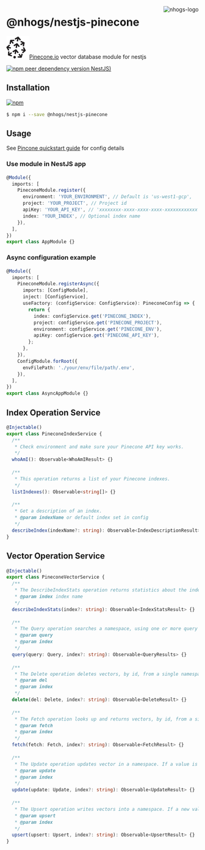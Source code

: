 <a href="https://nhogs.com"><img src="https://nhogs.com/nhogs_64.png" align="right" alt="nhogs-logo" title="NHOGS Interactive"></a>

# @nhogs/nestjs-pinecone

[![pinecone logo](pinecone-logo.svg)Pinecone.io](https://www.pinecone.io/)
vector database module for nestjs

[![npm peer dependency version NestJS)](https://img.shields.io/npm/dependency-version/@nhogs/nestjs-pinecone/peer/@nestjs/core?label=Nestjs&logo=nestjs&logoColor=e0234e)](https://github.com/nestjs/nest)

## Installation

[![npm](https://img.shields.io/npm/v/@nhogs/nestjs-pinecone?label=%40nhogs%2Fnestjs-pinecone&logo=npm)](https://www.npmjs.com/package/@nhogs/nestjs-pinecone)

```bash
$ npm i --save @nhogs/nestjs-pinecone
```

## Usage

See [Pincone quickstart guide](https://www.pinecone.io/docs/quickstart/) for config details

### Use module in NestJS app

```typescript
@Module({
  imports: [
    PineconeModule.register({
      environment: 'YOUR_ENVIRONMENT', // Default is 'us-west1-gcp',
      project: 'YOUR_PROJECT', // Project id
      apiKey: 'YOUR_API_KEY', // 'xxxxxxxx-xxxx-xxxx-xxxx-xxxxxxxxxxxx',
      index: 'YOUR_INDEX', // Optional index name
    }),
  ],
})
export class AppModule {}
```

### Async configuration example

```typescript
@Module({
  imports: [
    PineconeModule.registerAsync({
      imports: [ConfigModule],
      inject: [ConfigService],
      useFactory: (configService: ConfigService): PineconeConfig => {
        return {
          index: configService.get('PINECONE_INDEX'),
          project: configService.get('PINECONE_PROJECT'),
          environment: configService.get('PINECONE_ENV'),
          apiKey: configService.get('PINECONE_API_KEY'),
        };
      },
    }),
    ConfigModule.forRoot({
      envFilePath: './your/env/file/path/.env',
    }),
  ],
})
export class AsyncAppModule {}
```

## Index Operation Service

```typescript
@Injectable()
export class PineconeIndexService {
  /**
   * Check environment and make sure your Pinecone API key works.
   */
  whoAmI(): Observable<WhoAmIResult> {}

  /**
   * This operation returns a list of your Pinecone indexes.
   */
  listIndexes(): Observable<string[]> {}

  /**
   * Get a description of an index.
   * @param indexName or default index set in config
   */
  describeIndex(indexName?: string): Observable<IndexDescriptionResult> {}
}
```

## Vector Operation Service

```typescript
@Injectable()
export class PineconeVectorService {
  /**
   * The DescribeIndexStats operation returns statistics about the index's contents.
   * @param index index name
   */
  describeIndexStats(index?: string): Observable<IndexStatsResult> {}

  /**
   * The Query operation searches a namespace, using one or more query vectors. It retrieves the ids of the most similar items in a namespace, along with their similarity scores.
   * @param query
   * @param index
   */
  query(query: Query, index?: string): Observable<QueryResults> {}

  /**
   * The Delete operation deletes vectors, by id, from a single namespace. You can delete items by their id, from a single namespace.
   * @param del
   * @param index
   */
  delete(del: Delete, index?: string): Observable<DeleteResult> {}

  /**
   * The Fetch operation looks up and returns vectors, by id, from a single namespace. The returned vectors include the vector data and/or metadata.
   * @param fetch
   * @param index
   */
  fetch(fetch: Fetch, index?: string): Observable<FetchResult> {}

  /**
   * The Update operation updates vector in a namespace. If a value is included, it will overwrite the previous value. If a set_metadata is included, the values of the fields specified in it will be added or overwrite the previous value.
   * @param update
   * @param index
   */
  update(update: Update, index?: string): Observable<UpdateResult> {}

  /**
   * The Upsert operation writes vectors into a namespace. If a new value is upserted for an existing vector id, it will overwrite the previous value.
   * @param upsert
   * @param index
   */
  upsert(upsert: Upsert, index?: string): Observable<UpsertResult> {}
}
```
